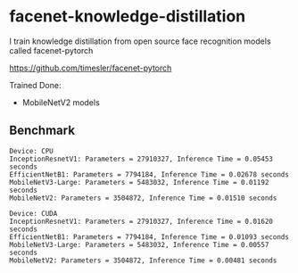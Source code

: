 # facenet-knowledge-distillation

I train knowledge distillation from open source face recognition models called facenet-pytorch

https://github.com/timesler/facenet-pytorch

Trained Done:
- MobileNetV2 models

## Benchmark
```
Device: CPU
InceptionResnetV1: Parameters = 27910327, Inference Time = 0.05453 seconds
EfficientNetB1: Parameters = 7794184, Inference Time = 0.02678 seconds
MobileNetV3-Large: Parameters = 5483032, Inference Time = 0.01192 seconds
MobileNetV2: Parameters = 3504872, Inference Time = 0.01510 seconds

Device: CUDA
InceptionResnetV1: Parameters = 27910327, Inference Time = 0.01620 seconds
EfficientNetB1: Parameters = 7794184, Inference Time = 0.01093 seconds
MobileNetV3-Large: Parameters = 5483032, Inference Time = 0.00557 seconds
MobileNetV2: Parameters = 3504872, Inference Time = 0.00481 seconds
```